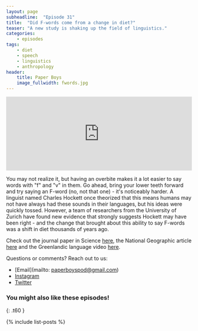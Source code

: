 ```yaml
---
layout: page
subheadline:  "Episode 31"
title:  "Did F-words come from a change in diet?"
teaser: "A new study is shaking up the field of linguistics."
categories:
    - episodes
tags:
    - diet
    - speech
    - linguistics
    - anthropology
header:
    title: Paper Boys
    image_fullwidth: fwords.jpg
---
```


<iframe src="https://pinecast.com/player/126d96cd-be88-40bf-9ff0-f50f2f8947af?theme=thick" seamless height="200" style="border:0" class="pinecast-embed" frameborder="0" width="100%"></iframe>

You may not realize it, but having an overbite makes it a lot easier to say words with "f" and "v" in them. Go ahead, bring your lower teeth forward and try saying an F-word (no, not that one) - it's noticeably harder. A linguist named Charles Hockett once theorized that this means humans may not have always had these sounds in their languages, but his ideas were quickly tossed. However, a team of researchers from the University of Zurich have found new evidence that strongly suggests Hockett may have been right - and the change that brought about this ability to say F-words was a shift in diet thousands of years ago. 

Check out the journal paper in Science [here](http://science.sciencemag.org.offcampus.lib.washington.edu/content/363/6432/eaav3218/tab-figures-data), the National Geographic article [here](https://www.nationalgeographic.com/science/2019/03/change-in-diet-may-have-changed-human-language-f-v-agriculture/) and the Greenlandic language video [here](https://www.nationalgeographic.com/science/2019/03/change-in-diet-may-have-changed-human-language-f-v-agriculture/). 

Questions or comments? Reach out to us:
* [Email](mailto: paperboyspod@gmail.com)
* [Instagram](https://www.instagram.com/paperboyspod/)
* [Twitter](https://twitter.com/PaperBoysPod)

### You might also like these episodes!
{: .t60 }

{% include list-posts %}
